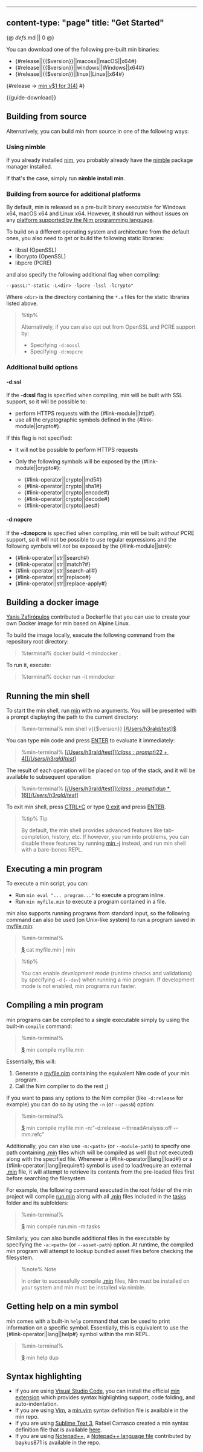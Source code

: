 -----
content-type: "page"
title: "Get Started"
-----
{@ _defs_.md || 0 @}


You can download one of the following pre-built min binaries:

* {#release||{{$version}}||macosx||macOS||x64#}
* {#release||{{$version}}||windows||Windows||x64#}
* {#release||{{$version}}||linux||Linux||x64#}

{#release -> [min v$1 for $3 ($4)](https://github.com/h3rald/min/releases/download/v$1/min\_v$1\_$2\_$4.zip) #}

{{guide-download}}

## Building from source

Alternatively, you can build min from source in one of the following ways:

### Using nimble

If you already installed [nim](https://nim-lang.org), you probably already have the [nimble](https://github.com/nim-lang/nimble) package manager installed.

If that's the case, simply run **nimble install min**. 

### Building from source for additional platforms

By default, min is released as a pre-built binary executable for Windows x64, macOS x64 and Linux x64. However, it should run without issues on any [platform supported by the Nim programming language](https://github.com/nim-lang/Nim/blob/devel/lib/system/platforms.nim).

To build on a different operating system and architecture from the default ones, you also need to get or build the following static libraries:

* libssl (OpenSSL)
* libcrypto (OpenSSL)
* libpcre (PCRE)

and also specify the following additional flag when compiling:

`--passL:"-static -L<dir> -lpcre -lssl -lcrypto"`

Where `<dir>` is the directory containing the `*.a` files for the static libraries listed above.

> %tip%
> 
> Alternatively, if you can also opt out from OpenSSL and PCRE support by:
>
> * Specifying `-d:nossl`
> * Specifying `-d:nopcre`

### Additional build options

#### -d:ssl

If the **-d:ssl** flag is specified when compiling, min will be built with SSL support, so it will be possible to:

* perform HTTPS requests with the {#link-module||http#}.
* use all the cryptographic symbols defined in the {#link-module||crypto#}.

If this flag is not specified:

* It will not be possible to perform HTTPS requests
* Only the following symbols will be exposed by the {#link-module||crypto#}:

  * {#link-operator||crypto||md5#} 
  * {#link-operator||crypto||sha1#} 
  * {#link-operator||crypto||encode#} 
  * {#link-operator||crypto||decode#} 
  * {#link-operator||crypto||aes#} 

#### -d:nopcre

If the **-d:nopcre** is specified when compiling, min will be built _without_ PCRE support, so it will not be possible to use regular expressions and the following symbols will _not_ be exposed by the {#link-module||str#}:

* {#link-operator||str||search#}
* {#link-operator||str||match?#}
* {#link-operator||str||search-all#}
* {#link-operator||str||replace#}
* {#link-operator||str||replace-apply#}

## Building a docker image

[Yanis Zafirópulos](https://github.com/drkameleon) contributed a Dockerfile that you can use to create your own Docker image for min based on Alpine Linux.

To build the image locally, execute the following command from the repository root directory:

> %terminal%
> docker build \-t mindocker .

To run it, execute:

> %terminal%
> docker run \-it mindocker

## Running the min shell

To start the min shell, run [min](class:cmd) with no arguments. You will be presented with a prompt displaying the path to the current directory:

> %min-terminal%
> min shell v{{$version}}
> [[/Users/h3rald/test]$](class:prompt)

You can type min code and press [ENTER](class:kbd) to evaluate it immediately:

> %min-terminal%
> [[/Users/h3rald/test]$](class:prompt) 2 2 +
>  4 
> [[/Users/h3rald/test]$](class:prompt)

The result of each operation will be placed on top of the stack, and it will be available to subsequent operation

> %min-terminal%
> [[/Users/h3rald/test]$](class:prompt) dup *
>  16
> [[/Users/h3rald/test]$](class:prompt)

To exit min shell, press [CTRL+C](class:kbd) or type [0 exit](class:cmd) and press [ENTER](class:kbd).

> %tip%
> Tip
> 
> By default, the min shell provides advanced features like tab-completion, history, etc. If however, you run into problems, you can disable these features by running [min -j](class:cmd) instead, and run min shell with a bare-bones REPL. 

## Executing a min program

To execute a min script, you can:

* Run `min eval "... program..."` to execute a program inline.
* Run `min myfile.min` to execute a program contained in a file.

min also supports running programs from standard input, so the following command can also be used (on Unix-like system) to run a program saved in [myfile.min](class:file):

> %min-terminal%
> 
> [$](class:prompt) cat myfile.min | min

> %tip%
> 
> You can enable _development mode_ (runtime checks and validations) by specifying `-d` (`--dev`) when running a min program. If development mode is not enabled, min programs run faster.

## Compiling a min program

min programs can be compiled to a single executable simply by using the built-in `compile` command:

> %min-terminal%
> 
> [$](class:prompt) min compile myfile.min

Essentially, this will:

1. Generate a [myfile.nim](class:file) containing the equivalent Nim code of your min program.
2. Call the Nim compiler to do the rest ;)

If you want to pass any options to the Nim compiler (like `-d:release` for example) you can do so by using the `-n` (or `--passN`) option:

> %min-terminal%
> 
> [$](class:prompt) min compile myfile.min -n:&quot;-d:release --threadAnalysis:off --mm:refc&quot;

Additionally, you can also use `-m:<path>` (or `--module-path`) to specify one path containing [.min](class:ext) files which will be compiled as well (but not executed) along with the specified file. Whenever a {#link-operator||lang||load#} or a {#link-operator||lang||require#} symbol is used to load/require an external [.min](class:ext) file, it will attempt to retrieve its contents from the pre-loaded files first before searching the filesystem.

For example, the following command executed in the root folder of the min project will compile [run.min](class:file) along with all [.min](class:ext) files included in the [tasks](class:dir)  folder and its subfolders:

> %min-terminal%
> 
> [$](class:prompt) min compile run.min -m:tasks

Similarly, you can also bundle additional files in the executable by specifying the `-a:<path>` (or `--asset-path`) option. At runtime, the compiled min program will attempt to lookup bundled asset files before checking the filesystem.

> %note%
> Note
> 
> In order to successfully compile [.min](class.ext) files, Nim must be installed on your system and min must be installed via nimble.

## Getting help on a min symbol

min comes with a built-in `help` command that can be used to print information on a specific symbol. Essentially, this is equivalent to use the {#link-operator||lang||help#} symbol within the min REPL.

> %min-terminal%
> 
> [$](class:prompt) min help dup

## Syntax highlighting

* If you are using [Visual Studio Code](https://code.visualstudio.com/), you can install the official [min extension](https://marketplace.visualstudio.com/items?itemName=h3rald.vscode-min-lang) which provides syntax highlighting support, code folding, and auto-indentation.
* If you are using [Vim](https://www.vim.org), a [min.vim](https://github.com/h3rald/min/blob/master/min.vim) syntax definition file is available in the min repo.
* If you are using [Sublime Text 3](https://www.sublimetext.com/3), Rafael Carrasco created a min syntax definition file that is available [here](https://github.com/rscarrasco/min-sublime-syntax).
* If you are using [Notepad++](https://notepad-plus-plus.org), a [Notepad++ language file](https://github.com/h3rald/min/blob/master/minNotepad++.xml) contributed by baykus871 is available in the repo.
